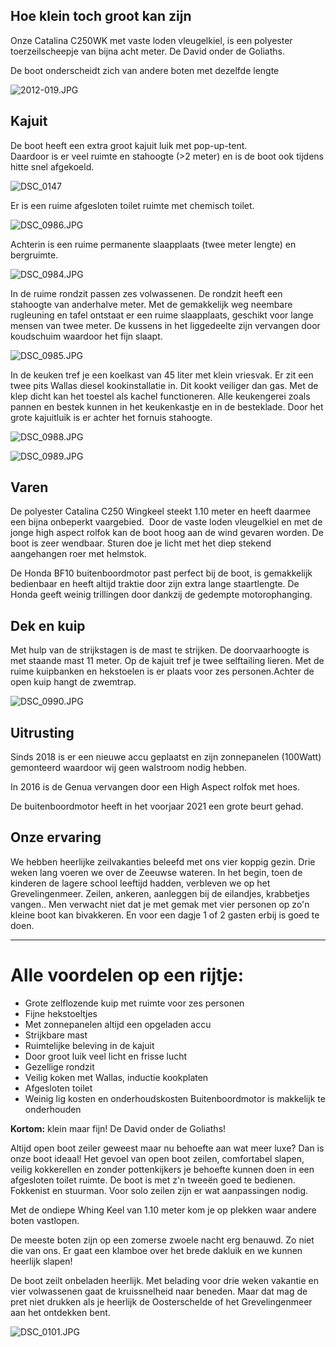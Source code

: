 
## Hoe klein toch groot kan zijn
Onze Catalina C250WK met vaste loden vleugelkiel, is een polyester toerzeilscheepje van bijna acht meter. De David onder de Goliaths.

De boot onderscheidt zich van andere boten met dezelfde lengte

![2012-019.JPG](2012-019.JPG)

## Kajuit
De boot heeft een extra groot kajuit luik met pop-up-tent.\
Daardoor is er veel ruimte en stahoogte (\>2 meter) en is de boot ook
tijdens hitte snel afgekoeld.

![DSC_0147](DSC_0147.JPG)

Er is een ruime afgesloten toilet ruimte met chemisch toilet.

![DSC_0986.JPG](DSC_0986.JPG)

 Achterin is een ruime permanente slaapplaats (twee meter lengte) en bergruimte.
 
 ![DSC_0984.JPG](DSC_0984.JPG)

In de ruime rondzit passen zes volwassenen. De rondzit heeft een stahoogte van anderhalve meter.
Met de gemakkelijk weg neembare rugleuning en tafel ontstaat er een ruime slaapplaats, geschikt voor lange mensen van twee meter. De kussens in het liggedeelte zijn vervangen door koudschuim waardoor het fijn slaapt.

![DSC_0985.JPG](DSC_0985.JPG)

In de keuken tref je een koelkast van 45 liter met klein vriesvak. Er zit een twee pits Wallas diesel kookinstallatie in. Dit kookt veiliger dan gas. Met de klep dicht kan het toestel als kachel functioneren. Alle keukengerei zoals pannen en bestek kunnen in het keukenkastje en in de besteklade. Door het grote kajuitluik is er achter het fornuis stahoogte.

![DSC_0988.JPG](DSC_0988.JPG)

![DSC_0989.JPG](DSC_0989.JPG)

## Varen
De polyester Catalina C250 Wingkeel steekt 1.10 meter en heeft daarmee
een bijna onbeperkt vaargebied.  Door de vaste loden vleugelkiel en met
de jonge high aspect rolfok kan de boot hoog aan de wind gevaren worden.
De boot is zeer wendbaar. Sturen doe je licht met het diep stekend
aangehangen roer met helmstok.

De Honda BF10 buitenboordmotor past perfect bij de boot, is gemakkelijk
bedienbaar en heeft altijd traktie door zijn extra lange staartlengte.
De Honda geeft weinig trillingen door dankzij de gedempte motorophanging. 
## Dek en kuip
Met hulp van de strijkstagen is de mast te strijken. De doorvaarhoogte is met staande mast 11 meter. Op de kajuit tref je twee
selftailing lieren. 
Met de ruime kuipbanken en hekstoelen is er plaats voor zes personen.Achter de open kuip hangt de zwemtrap.

![DSC_0990.JPG](DSC_0990.JPG)

## Uitrusting
Sinds 2018 is er een nieuwe accu geplaatst en zijn zonnepanelen
(100Watt) gemonteerd waardoor wij geen walstroom nodig hebben.

In 2016 is de Genua vervangen door een High Aspect rolfok met hoes.

De buitenboordmotor heeft in het voorjaar 2021 een grote beurt gehad.

## Onze ervaring
We hebben heerlijke zeilvakanties beleefd met ons vier koppig gezin. Drie weken lang voeren we over de Zeeuwse wateren. In het begin, toen de kinderen de lagere school leeftijd hadden, verbleven we op het Grevelingenmeer. Zeilen, ankeren, aanleggen bij de eilandjes, krabbetjes vangen.. Men verwacht niet dat je met gemak met vier personen op zo'n
kleine boot kan bivakkeren. En voor een dagje 1 of 2 gasten erbij is
goed te doen.

---

# Alle voordelen op een rijtje:

- Grote zelflozende kuip met ruimte voor zes personen
- Fijne hekstoeltjes
- Met zonnepanelen altijd een opgeladen accu
- Strijkbare mast
- Ruimtelijke beleving in de kajuit
- Door groot luik veel licht en frisse lucht
- Gezellige rondzit
- Veilig koken met Wallas, inductie kookplaten
- Afgesloten toilet
- Weinig lig kosten en onderhoudskosten Buitenboordmotor is makkelijk te
onderhouden

**Kortom:** klein maar fijn! De David onder de Goliaths!

Altijd open boot zeiler geweest maar nu behoefte aan wat meer luxe? Dan
is onze boot ideaal! Het gevoel van open boot zeilen, comfortabel
slapen, veilig kokkerellen en zonder pottenkijkers je behoefte kunnen
doen in een afgesloten toilet ruimte. De boot is met z'n tweeën goed te
bedienen. Fokkenist en stuurman. Voor solo zeilen zijn er wat
aanpassingen nodig.

Met de ondiepe Whing Keel van 1.10 meter kom je op plekken waar andere
boten vastlopen.

De meeste boten zijn op een zomerse zwoele nacht erg benauwd. Zo niet
die van ons. Er gaat een klamboe over het brede dakluik en we kunnen
heerlijk slapen!

De boot zeilt onbeladen heerlijk. Met belading voor drie weken vakantie
en vier volwassenen gaat de kruissnelheid naar beneden. Maar dat mag de
pret niet drukken als je heerlijk de Oosterschelde of het
Grevelingenmeer aan het ontdekken bent.

![DSC_0101.JPG](DSC_0101.JPG)
